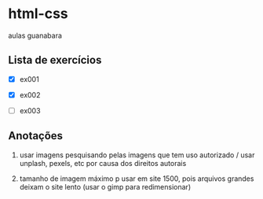 # html-css
 aulas guanabara

## Lista de exercícios 

- [x] ex001
- [x] ex002
- [ ] ex003


## Anotações

 1. usar imagens pesquisando pelas imagens que tem uso autorizado / usar unplash, pexels, etc por causa dos direitos autorais

1. tamanho de imagem máximo p usar em site 1500, pois arquivos grandes deixam o site lento (usar o gimp para redimensionar)